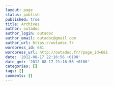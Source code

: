 ```yaml
---
layout: page
status: publish
published: true
title: Archives
author: outadoc
author_login: outadoc
author_email: outadoc@gmail.com
author_url: https://outadoc.fr
wordpress_id: 681
wordpress_url: http://outadoc.fr/?page_id=681
date: '2012-08-17 22:16:56 +0100'
date_gmt: '2012-08-17 21:16:56 +0100'
categories: []
tags: []
comments: []
---
```


